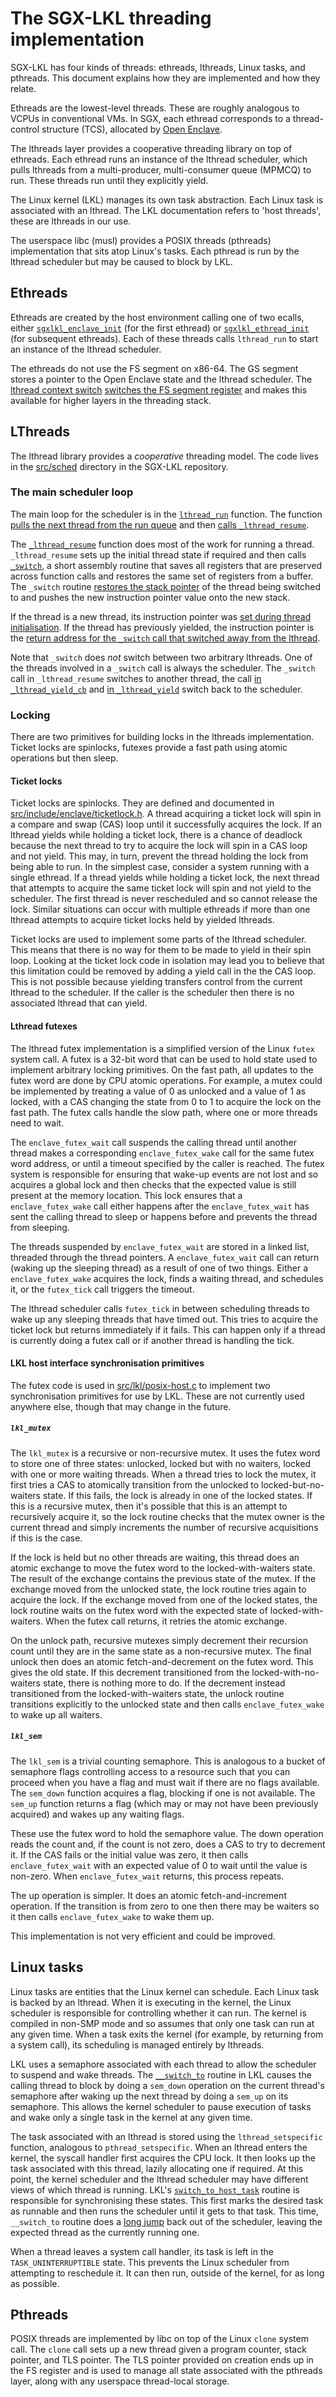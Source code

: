 The SGX-LKL threading implementation
====================================

SGX-LKL has four kinds of threads: ethreads, lthreads, Linux tasks, and pthreads.
This document explains how they are implemented and how they relate.

Ethreads are the lowest-level threads.
These are roughly analogous to VCPUs in conventional VMs.
In SGX, each ethread corresponds to a thread-control structure (TCS), allocated by [Open Enclave](https://openenclave.io/sdk/).

The lthreads layer provides a cooperative threading library on top of ethreads.
Each ethread runs an instance of the lthread scheduler, which pulls lthreads from a multi-producer, multi-consumer queue (MPMCQ) to run.
These threads run until they explicitly yield.

The Linux kernel (LKL) manages its own task abstraction.
Each Linux task is associated with an lthread.
The LKL documentation refers to 'host threads', these are lthreads in our use.

The userspace libc (musl) provides a POSIX threads (pthreads) implementation that sits atop Linux's tasks.
Each pthread is run by the lthread scheduler but may be caused to block by LKL.

Ethreads
--------

Ethreads are created by the host environment calling one of two ecalls, either [`sgxlkl_enclave_init`](https://github.com/lsds/sgx-lkl/blob/24467b08346cd7384eb93f845dec896a1d429711/src/enclave/enclave_oe.c#L395) (for the first ethread) or [`sgxlkl_ethread_init`](https://github.com/lsds/sgx-lkl/blob/24467b08346cd7384eb93f845dec896a1d429711/src/enclave/enclave_oe.c) (for subsequent ethreads).
Each of these threads calls `lthread_run` to start an instance of the lthread scheduler.

The ethreads do not use the FS segment on x86-64.
The GS segment stores a pointer to the Open Enclave state and the lthread scheduler.
The [lthread context switch](https://github.com/lsds/sgx-lkl/blob/796b346d4762a93be7bfc2ba5ce97b9ab840a4bd/src/sched/lthread.c#L466) [switches the FS segment register](https://github.com/lsds/sgx-lkl/blob/796b346d4762a93be7bfc2ba5ce97b9ab840a4bd/src/sched/lthread.c#L411) and makes this available for higher layers in the threading stack.

LThreads
--------

The lthread library provides a *cooperative* threading model.
The code lives in the [src/sched](../src/sched) directory in the SGX-LKL repository.

### The main scheduler loop

The main loop for the scheduler is in the [`lthread_run`](https://github.com/lsds/sgx-lkl/blob/47a5f0e718badfa85694a9de6222af41d9bfbb84/src/sched/lthread.c#L214) function.
The function [pulls the next thread from the run queue](https://github.com/lsds/sgx-lkl/blob/47a5f0e718badfa85694a9de6222af41d9bfbb84/src/sched/lthread.c#L234) and then [calls `_lthread_resume`](https://github.com/lsds/sgx-lkl/blob/47a5f0e718badfa85694a9de6222af41d9bfbb84/src/sched/lthread.c#L242).

The [`_lthread_resume`](https://github.com/lsds/sgx-lkl/blob/47a5f0e718badfa85694a9de6222af41d9bfbb84/src/sched/lthread.c#L453) function does most of the work for running a thread.
`_lthread_resume` sets up the initial thread state if required and then calls [`_switch`](https://github.com/lsds/sgx-lkl/blob/47a5f0e718badfa85694a9de6222af41d9bfbb84/src/sched/lthread.c#L482), a short assembly routine that saves all registers that are preserved across function calls and restores the same set of registers from a buffer.
The `_switch` routine [restores the stack pointer](https://github.com/lsds/sgx-lkl/blob/47a5f0e718badfa85694a9de6222af41d9bfbb84/src/sched/lthread.c#L147) of the thread being switched to and pushes the new instruction pointer value onto the new stack.

If the thread is a new thread, its instruction pointer was [set during thread initialisation](https://github.com/lsds/sgx-lkl/blob/47a5f0e718badfa85694a9de6222af41d9bfbb84/src/sched/lthread.c#L540).
If the thread has previously yielded, the instruction pointer is the [return address for the `_switch` call that switched away from the lthread](https://github.com/lsds/sgx-lkl/blob/47a5f0e718badfa85694a9de6222af41d9bfbb84/src/sched/lthread.c#L134).

Note that `_switch` does *not* switch between two arbitrary lthreads.
One of the threads involved in a `_switch` call is always the scheduler.
The `_switch` call in `_lthread_resume` switches to another thread, the call [in `_lthread_yield_cb`](https://github.com/lsds/sgx-lkl/blob/47a5f0e718badfa85694a9de6222af41d9bfbb84/src/sched/lthread.c#L340) and [in `_lthread_yield`](https://github.com/lsds/sgx-lkl/blob/47a5f0e718badfa85694a9de6222af41d9bfbb84/src/sched/lthread.c#L346) switch back to the scheduler.


### Locking

There are two primitives for building locks in the lthreads implementation.
Ticket locks are spinlocks, futexes provide a fast path using atomic operations but then sleep.

#### Ticket locks

Ticket locks are spinlocks.
They are defined and documented in [src/include/enclave/ticketlock.h](../src/include/enclave/ticketlock.h).
A thread acquiring a ticket lock will spin in a compare and swap (CAS) loop until it successfully acquires the lock.
If an lthread yields while holding a ticket lock, there is a chance of deadlock because the next thread to try to acquire the lock will spin in a CAS loop and not yield.
This may, in turn, prevent the thread holding the lock from being able to run.
In the simplest case, consider a system running with a single ethread.
If a thread yields while holding a ticket lock, the next thread that attempts to acquire the same ticket lock will spin and not yield to the scheduler.
The first thread is never rescheduled and so cannot release the lock.
Similar situations can occur with multiple ethreads if more than one lthread attempts to acquire ticket locks held by yielded lthreads.

Ticket locks are used to implement some parts of the lthread scheduler.
This means that there is no way for them to be made to yield in their spin loop.
Looking at the ticket lock code in isolation may lead you to believe that this limitation could be removed by adding a yield call in the the CAS loop.
This is not possible because yielding transfers control from the current lthread to the scheduler.
If the caller is the scheduler then there is no associated lthread that can yield.

#### Lthread futexes

The lthread futex implementation is a simplified version of the Linux `futex` system call.
A futex is a 32-bit word that can be used to hold state used to implement arbitrary locking primitives.
On the fast path, all updates to the futex word are done by CPU atomic operations.
For example, a mutex could be implemented by treating a value of 0 as unlocked and a value of 1 as locked, with a CAS changing the state from 0 to 1 to acquire the lock on the fast path.
The futex calls handle the slow path, where one or more threads need to wait.

The `enclave_futex_wait` call suspends the calling thread until another thread makes a corresponding `enclave_futex_wake` call for the same futex word address, or until a timeout specified by the caller is reached.
The futex system is responsible for ensuring that wake-up events are not lost and so acquires a global lock and then checks that the expected value is still present at the memory location.
This lock ensures that a `enclave_futex_wake` call either happens after the `enclave_futex_wait` has sent the calling thread to sleep or happens before and prevents the thread from sleeping.

The threads suspended by `enclave_futex_wait` are stored in a linked list, threaded through the thread pointers.
A `enclave_futex_wait` call can return (waking up the sleeping thread) as a result of one of two things.
Either a `enclave_futex_wake` acquires the lock, finds a waiting thread, and schedules it, or the `futex_tick` call triggers the timeout.

The lthread scheduler calls `futex_tick` in between scheduling threads to wake up any sleeping threads that have timed out.
This tries to acquire the ticket lock but returns immediately if it fails.
This can happen only if a thread is currently doing a futex call or if another thread is handling the tick.

#### LKL host interface synchronisation primitives

The futex code is used in [src/lkl/posix-host.c](../src/lkl/posix-host.c) to implement two synchronisation primitives for use by LKL.
These are not currently used anywhere else, though that may change in the future.

##### `lkl_mutex`

The `lkl_mutex` is a recursive or non-recursive mutex.
It uses the futex word to store one of three states: unlocked, locked but with no waiters, locked with one or more waiting threads.
When a thread tries to lock the mutex, it first tries a CAS to atomically transition from the unlocked to locked-but-no-waiters state.
If this fails, the lock is already in one of the locked states.
If this is a recursive mutex, then it's possible that this is an attempt to recursively acquire it, so the lock routine checks that the mutex owner is the current thread and simply increments the number of recursive acquisitions if this is the case.

If the lock is held but no other threads are waiting, this thread does an atomic exchange to move the futex word to the locked-with-waiters state.
The result of the exchange contains the previous state of the mutex.
If the exchange moved from the unlocked state, the lock routine tries again to acquire the lock.
If the exchange moved from one of the locked states, the lock routine waits on the futex word with the expected state of locked-with-waiters.
When the futex call returns, it retries the atomic exchange.

On the unlock path, recursive mutexes simply decrement their recursion count until they are in the same state as a non-recursive mutex.
The final unlock then does an atomic fetch-and-decrement on the futex word.
This gives the old state.
If this decrement transitioned from the locked-with-no-waiters state, there is nothing more to do.
If the decrement instead transitioned from the locked-with-waiters state, the unlock routine transitions explicitly to the unlocked state and then calls `enclave_futex_wake` to wake up all waiters.

##### `lkl_sem`

The `lkl_sem` is a trivial counting semaphore.
This is analogous to a bucket of semaphore flags controlling access to a resource such that you can proceed when you have a flag and must wait if there are no flags available.
The `sem_down` function acquires a flag, blocking if one is not available.
The `sem_up` function returns a flag (which may or may not have been previously acquired) and wakes up any waiting flags.

These use the futex word to hold the semaphore value.
The down operation reads the count and, if the count is not zero, does a CAS to try to decrement it.
If the CAS fails or the initial value was zero, it then calls `enclave_futex_wait` with an expected value of 0 to wait until the value is non-zero.
When `enclave_futex_wait` returns, this process repeats.

The up operation is simpler.
It does an atomic fetch-and-increment operation.
If the transition is from zero to one then there may be waiters so it then calls `enclave_futex_wake` to wake them up.

This implementation is not very efficient and could be improved.

Linux tasks
-----------

Linux tasks are entities that the Linux kernel can schedule.
Each Linux task is backed by an lthread.
When it is executing in the kernel, the Linux scheduler is responsible for controlling whether it can run.
The kernel is compiled in non-SMP mode and so assumes that only one task can run at any given time.
When a task exits the kernel (for example, by returning from a system call), its scheduling is managed entirely by lthreads.

LKL uses a semaphore associated with each thread to allow the scheduler to suspend and wake threads.
The [`__switch_to`](https://github.com/lsds/lkl/blob/385f721b339fe48b188b4924c2663e1ea2cdeb13/arch/lkl/kernel/threads.c#L145) routine in LKL causes the calling thread to block by doing a `sem_down` operation on the current thread's semaphore after waking up the next thread by doing a `sem_up` on its semaphore.
This allows the kernel scheduler to pause execution of tasks and wake only a single task in the kernel at any given time.

The task associated with an lthread is stored using the `lthread_setspecific` function, analogous to `pthread_setspecific`.
When an lthread enters the kernel, the syscall handler first acquires the CPU lock.
It then looks up the task associated with this thread, lazily allocating one if required.
At this point, the kernel scheduler and the lthread scheduler may have different views of which thread is running.
LKL's [`switch_to_host_task`](https://github.com/lsds/lkl/blob/385f721b339fe48b188b4924c2663e1ea2cdeb13/arch/lkl/kernel/threads.c#L199) routine is responsible for synchronising these states.
This first marks the desired task as runnable and then runs the scheduler until it gets to that task.
This time, `__switch_to` routine does a [long jump](https://github.com/lsds/lkl/blob/385f721b339fe48b188b4924c2663e1ea2cdeb13/arch/lkl/kernel/threads.c#L170) back out of the scheduler, leaving the expected thread as the currently running one.

When a thread leaves a system call handler, its task is left in the `TASK_UNINTERRUPTIBLE` state.
This prevents the Linux scheduler from attempting to reschedule it.
It can then run, outside of the kernel, for as long as possible.

Pthreads
--------

POSIX threads are implemented by libc on top of the Linux `clone` system call.
The `clone` call sets up a new thread given a program counter, stack pointer, and TLS pointer.
The TLS pointer provided on creation ends up in the FS register and is used to manage all state associated with the pthreads layer, along with any userspace thread-local storage.

